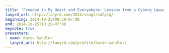 ```yaml
---
title: 'Freedom in My Heart and Everywhere: Lessons from a Cyborg Lawyer'
lanyrd_url: http://lanyrd.com/2014/seagl/sdfgfq/
beginning: 2014-10-25T09:30-07:00
end: 2014-10-25T10:20-07:00
keynote: true
presenters:
- name: Karen Sandler
  lanyrd_url: http://lanyrd.com/profile/karen-sandler/
---
```

